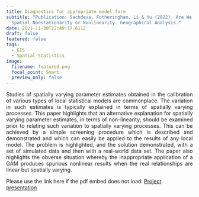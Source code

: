 ```yaml
---
title: Diagnostics for appropriate model form
subtitle: "Publication: Sachdeva, Fotheringham, Li & Yu (2022). Are We Measuring
  Spatial Nonstationarity or Nonlinearity. Geographical Analysis."
date: 2021-11-30T22:49:17.611Z
draft: false
featured: false
tags:
  - GIS
  - Spatial-Statistics
image:
  filename: featured.png
  focal_point: Smart
  preview_only: false
---
```

<div style="text-align: justify"> Studies of spatially varying parameter estimates obtained in the calibration of various types of local statistical models are commonplace. The variation in such estimates is typically explained in terms of spatially varying processes. This paper highlights that an alternative explanation for spatially varying parameter estimates, in terms of non-linearity, should be examined prior to relating such variation to spatially varying processes. This can be achieved by a simple screening procedure which is described and demonstrated and which can easily be applied to the results of any local model. The problem is highlighted, and the solution demonstrated, with a set of simulated data and then with a real-world data set. The paper also highlights the obverse situation whereby the inappropriate application of a GAM produces spurious nonlinear results when the real relationships are linear but spatially varying.</div>

<object data="../../presentation_GAM_MGWR.pdf" width="100%" height="800" type='application/pdf'></object>

Please use the link here if the pdf embed does not load:
[P﻿roject presentation](https://drive.google.com/file/d/1Je43AAFPz9ZXrL-9lBINClKoiPSjRecS/view?usp=sharing)
